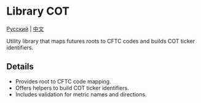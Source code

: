 # Library COT
[Русский](README_ru.md) | [中文](README_cn.md)

Utility library that maps futures roots to CFTC codes and builds COT ticker identifiers.

## Details

- Provides root to CFTC code mapping.
- Offers helpers to build COT ticker identifiers.
- Includes validation for metric names and directions.

